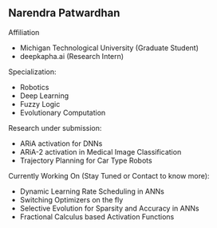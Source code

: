 ## Narendra Patwardhan

Affiliation
- Michigan Technological University (Graduate Student)
- deepkapha.ai (Research Intern)

Specialization:
- Robotics
- Deep Learning
- Fuzzy Logic
- Evolutionary Computation

Research under submission:
- ARiA activation for DNNs
- ARiA-2 activation in Medical Image Classification
- Trajectory Planning for Car Type Robots

Currently Working On (Stay Tuned or Contact to know more):
- Dynamic Learning Rate Scheduling in ANNs
- Switching Optimizers on the fly
- Selective Evolution for Sparsity and Accuracy in ANNs
- Fractional Calculus based Activation Functions
